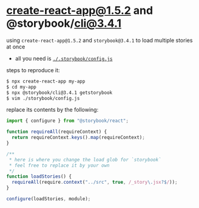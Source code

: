 # create-react-app@1.5.2 and @storybook/cli@3.4.1

using `create-react-app@1.5.2` and `storybook@3.4.1` to load multiple stories at once

* all you need is [`./.storybook/config.js`](./.storybook/config.js)

steps to reproduce it:

```bash
$ npx create-react-app my-app
$ cd my-app
$ npx @storybook/cli@3.4.1 getstorybook
$ vim ./storybook/config.js
```

replace its contents by the following:

```javascript
import { configure } from "@storybook/react";

function requireAll(requireContext) {
  return requireContext.keys().map(requireContext);
}

/**
 * here is where you change the load glob for `storybook`
 * feel free to replace it by your own
 */
function loadStories() {
  requireAll(require.context("../src", true, /_story\.jsx?$/));
}

configure(loadStories, module);
```
